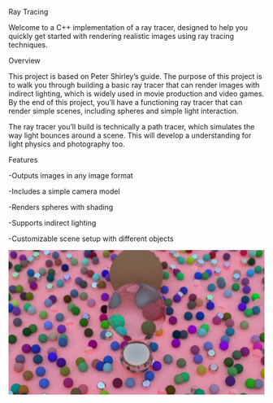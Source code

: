 Ray Tracing

Welcome to a  C++ implementation of a ray tracer, designed to help you quickly get started with rendering realistic images using ray tracing techniques.

Overview

This project is based on Peter Shirley’s guide. The purpose of this project is to walk you through building a basic ray tracer that can render images with indirect lighting, which is widely used in movie production and video games. By the end of this project, you’ll have a functioning ray tracer that can render simple scenes, including spheres and simple light interaction.

The ray tracer you’ll build is technically a path tracer, which simulates the way light bounces around a scene. This will develop a understanding for light physics and photography too.

Features 

  -Outputs images in any image format
  
  -Includes a simple camera model
  
  -Renders spheres with shading
  
  -Supports indirect lighting
  
  -Customizable scene setup with different objects

![alt text](https://github.com/Akulgunukula/Ray-Tracing/blob/b4e58a977e4850aefed476c83b7d8d3e6dd84de0/image3.jpeg)
